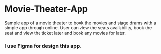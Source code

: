 # Movie-Theater-App

Sample app of a movie theater to book the movies and stage drams with a simple app through online. 
 User can view the seats availability, book the seat and view the ticket later and book any movies for later.  

### I use Figma for design this app. 
